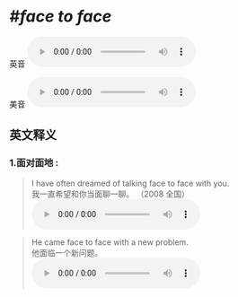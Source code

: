 # ***\#face to face*** 
英音
<audio src="./media/face to face1.aac" controls="controls"></audio>

美音
<audio src="./media/face to face2.aac" controls="controls"></audio>



  

英文释义
---
### 1.**面对面地 :**  

 > I have often dreamed of talking face to face with you.  
 > 我一直希望和你当面聊一聊。  （2008 全国）  
<audio src="./media/face-1.aac" controls="controls"></audio>

 > He came face to face with a new problem.  
 > 他面临一个新问题。    
<audio src="./media/face-2.aac" controls="controls"></audio>


